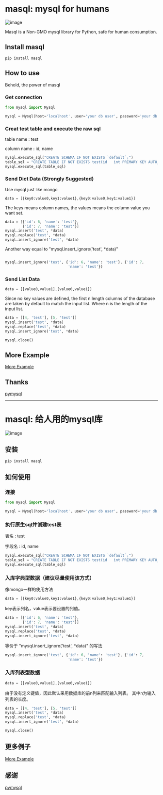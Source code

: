 # masql: mysql for humans
![image](https://warehouse-camo.cmh1.psfhosted.org/1912c9df2012392febbfa09e84588bc474d9d010/68747470733a2f2f696d672e736869656c64732e696f2f707970692f6c2f72657175657374732e737667)

Masql is a Non-GMO mysql library for Python, safe for human consumption.

## Install masql
```shell
pip install masql
```

## How to use
Behold, the power of masql

### Get connection
```python
from mysql import Mysql

mysql = Mysql(host='localhost', user='your db user', password='your db password', db='default')
```

### Creat test table and execute the raw sql

table name : test

column name : id, name
```python
mysql.execute_sql("CREATE SCHEMA IF NOT EXISTS `default`;")
table_sql = "CREATE TABLE IF NOT EXISTS test(id   int PRIMARY KEY AUTO_INCREMENT,name varchar(64))charset utf8mb4;"
mysql.execute_sql(table_sql)
```

### Send Dict Data (Strongly Suggested)
Use mysql just like mongo

```python
data = [{key0:value0,key1:value1},{key0:value0,key1:value1}]
```

The keys means column names, the values means the column value you want set.

```python
data = [{'id': 6, 'name': 'test'},
        {'id': 7, 'name': 'test'}]
mysql.insert('test', *data)
mysql.replace('test', *data)
mysql.insert_ignore('test', *data)
```

Another way equal to "mysql.insert_ignore('test', *data)"

```python

mysql.insert_ignore('test', {'id': 6, 'name': 'test'}, {'id': 7,
                             'name': 'test'})

```

### Send List Data
```python
data = [[value0,value1],[value0,value1]]
```
Since no key values are defined, the first n length columns of the database are taken by default to match the input list.
Where n is the length of the input list.
```python
data = [[4, 'test'], [5, 'test']]
mysql.insert('test', *data)
mysql.replace('test', *data)
mysql.insert_ignore('test', *data)

mysql.close()
```

## More Example
[More Example](https://github.com/mahaoyang/masql/tree/master/mysql/tests)

## Thanks
[pymysql](https://github.com/PyMySQL/PyMySQL)


---






# masql: 给人用的mysql库
![image](https://warehouse-camo.cmh1.psfhosted.org/1912c9df2012392febbfa09e84588bc474d9d010/68747470733a2f2f696d672e736869656c64732e696f2f707970692f6c2f72657175657374732e737667)

## 安装

```shell
pip install masql
```

## 如何使用

### 连接
```python
from mysql import Mysql

mysql = Mysql(host='localhost', user='your db user', password='your db password', db='default')
```

### 执行原生sql并创建test表

表名 : test

字段名 : id, name
```python
mysql.execute_sql("CREATE SCHEMA IF NOT EXISTS `default`;")
table_sql = "CREATE TABLE IF NOT EXISTS test(id   int PRIMARY KEY AUTO_INCREMENT,name varchar(64))charset utf8mb4;"
mysql.execute_sql(table_sql)
```

### 入库字典型数据（建议尽量使用该方式）

像mongo一样的使用方法

```python
data = [{key0:value0,key1:value1},{key0:value0,key1:value1}]
```

key表示列名，value表示要设置的列值。

```python
data = [{'id': 6, 'name': 'test'},
        {'id': 7, 'name': 'test'}]
mysql.insert('test', *data)
mysql.replace('test', *data)
mysql.insert_ignore('test', *data)
```

等价于 "mysql.insert_ignore('test', *data)" 的写法

```python
mysql.insert_ignore('test', {'id': 6, 'name': 'test'}, {'id': 7,
                             'name': 'test'})

```

### 入库列表型数据
```python
data = [[value0,value1],[value0,value1]]
```
由于没有定义键值，因此默认采用数据库的前n列来匹配输入列表。
其中n为输入列表的长度。
```python
data = [[4, 'test'], [5, 'test']]
mysql.insert('test', *data)
mysql.replace('test', *data)
mysql.insert_ignore('test', *data)

mysql.close()
```

## 更多例子
[More Example](https://github.com/mahaoyang/masql/tree/master/mysql/tests)

## 感谢
[pymysql](https://github.com/PyMySQL/PyMySQL)